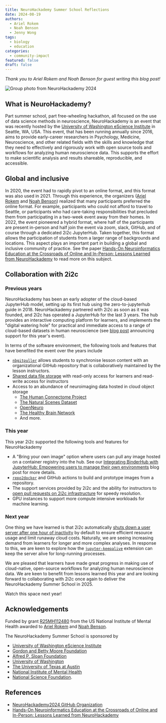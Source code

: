 ```yaml
---
title: NeuroHackademy Summer School Reflections
date: 2024-08-19
authors:
  - Ariel Rokem
  - Noah Benson
  - Jenny Wong
tags:
  - biology
  - education
categories:
  - community-impact
featured: false
draft: false
---
```


_Thank you to Ariel Rokem and Noah Benson for guest writing this blog post!_

![Group photo from NeuroHackademy 2024](featured.png "Group photo from NeuroHackademy 2024")

## What is NeuroHackademy?

Part summer school, part free-wheeling hackathon, all focused on the use of data science methods in neuroscience, NeuroHackademy is an event that was recently hosted by the [University of Washington eScience Institute](http://escience.washington.edu/) in Seattle, WA, USA. This event, that has been running annually since 2016, aims to provide early-career researchers in Psychology, Medicine, Neuroscience, and other related fields with the skills and knowledge that they need to effectively and rigorously work with open source tools and workflows for analyzing human neuroscience data. This supports the effort to make scientific analysis and results shareable, reproducible, and accessible.

## Global and inclusive

In 2020, the event had to rapidly pivot to an online format, and this format was also used in 2021. Through this experience, the organizers ([Ariel Rokem](https://arokem.org/) and [Noah Benson](https://nben.net/)) realized that many participants preferred the online format. For example, participants who could not afford to travel to Seattle, or participants who had care-taking responsibilities that precluded them from participating in a two-week event away from their homes.  In 2022, the event pioneered a hybrid format, where half of the participants are present in-person and half join the event via zoom, slack, GitHub, and of course through a dedicated 2i2c JupyterHub. Taken together, this format allows the participation of students from a larger range of backgrounds and locations. This aspect plays an important part in building a global and inclusive community of practice. See the paper [Hands-On Neuroinformatics Education at the Crossroads of Online and In-Person: Lessons Learned from NeuroHackademy](https://pubmed.ncbi.nlm.nih.gov/38763989/) to read more on this subject.

## Collaboration with 2i2c

### Previous years

NeuroHackademy has been an early adopter of the cloud-based JupyterHub model, setting up its first hub using the zero-to-jupyterhub guide in 2018. NeuroHackademy partnered with 2i2c as soon as it was founded, and 2i2c has operated a JupyterHub for the last 3 years. The hub provides an interactive computing platform for learners, and implements the "digital watering hole" for practical and immediate access to a range of cloud-based datasets in human neuroscience (see [blog post](blog/2024/NeuroHackademy-summer-school/index.md) announcing support for this year's event).

In terms of the software environment, the following tools and features that have benefited the event over the years include

- [`nbgitpuller`](https://github.com/jupyterhub/nbgitpuller) allows students to synchronise lesson content with an organizational GitHub repository that is collaboratively maintained by the lesson instructors.
- [Shared data file storage](https://docs.2i2c.org/user/topics/data/sharing/) with read-only access for learners and read-write access for instructors
- Access to an abundance of neuroimaging data hosted in cloud object storage
  - [The Human Connectome Project](https://www.humanconnectome.org/)
  - [The Natural Scenes Dataset](https://naturalscenesdataset.org/)
  - [OpenNeuro](https://openneuro.org/)
  - [The Healthy Brain Network](https://fcp-indi.s3.amazonaws.com/index.html#data/Projects/HBN/)
  - And more.
### This year

This year 2i2c supported the following tools and features for NeuroHackademy

- A "Bring your own image" option where users can pull any image hosted on a container registry into the hub. See our [Integrating BinderHub with JupyterHub: Empowering users to manage their own environments](blog/2024/jupyterhub-binderhub-gesis) blog post for more details.
- [`repo2docker`](https://github.com/jupyterhub/repo2docker) and GitHub actions to build and prototype images from a repository.
- The support services provided by 2i2c and the ability for instructors to [open pull requests on 2i2c infrastructure](https://infrastructure.2i2c.org/contributing/community-partner/) for speedy resolution.
- GPU instances to support more compute intensive workloads for machine learning.

### Next year

One thing we have learned is that 2i2c automatically [shuts down a user server after one hour of inactivity](https://docs.2i2c.org/admin/howto/control-user-server/#stop-user-servers-after-inactivity) by default to ensure efficient resource usage and limit runaway cloud costs. Naturally, we are seeing increasing demand from learners for longer and more complex analyses. In response to this, we are keen to explore how the [`jupyter-keepalive`](https://github.com/minrk/jupyter-keepalive) extension can keep the server alive for long-running processes.

We are pleased that learners have made great progress in making use of cloud-native, open-source workflows for analyzing human neuroscience data. We are keen to benefit from lessons learned this year and are looking forward to collaborating with 2i2c once again to deliver the NeuroHackademy Summer School in 2025.

Watch this space next year!

## Acknowledgements

Funded by grant [R25MH112480](https://pubmed.ncbi.nlm.nih.gov/38763989/) from the US National Institute of Mental Health awarded to [Ariel Rokem](https://arokem.org/) and [Noah Benson](https://nben.net/).

The NeuroHackademy Summer School is sponsored by

- [University of Washington eScience Institute](http://escience.washington.edu/)
- [Gordon and Betty Moore Foundation](../../../collaborators/moore/)
- [Alfred P. Sloan Foundation](../../../collaborators/sloan/)
- [University of Washington](http://www.washington.edu/)
- [The University of Texas at Austin](https://www.utexas.edu/)
- [National Institute of Mental Health](https://www.nimh.nih.gov/)
- [National Science Foundation](https://www.nsf.gov/).

## References

- [NeuroHackademy2024 GitHub Organization](https://github.com/NeuroHackademy2024)
- [Hands-On Neuroinformatics Education at the Crossroads of Online and In-Person: Lessons Learned from NeuroHackademy](https://doi.org/10.1007/s12021-024-09666-6)